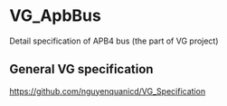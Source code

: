 # VG_ApbBus
Detail specification of APB4 bus
(the part of VG project)

## General VG specification
https://github.com/nguyenquanicd/VG_Specification



